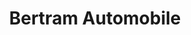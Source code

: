 ---
title: "Bertram Automobile"
url: /neustadt-am-ruebenberge/bertram-automobile/
shop: Autowerkstatt
---
